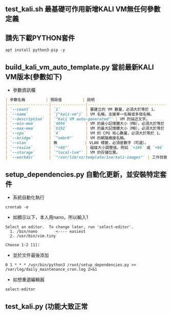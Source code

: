 ## test_kali.sh 最基礎可作用新增KALI VM無任何參數定義
## 請先下載PYTHON套件
```
apt install python3-pip -y
```
## build_kali_vm_auto_template.py 當前最新KALI VM版本(參數如下)
- 參數資訊欄
```markdown
| 參數名稱         | 預設值         | 說明                                                                 |
|------------------|---------------|----------------------------------------------------------------------|
| `--count`        | `1`           | 要建立的 VM 數量，必須大於等於 1。                                   |
| `--name`         | `["kali-vm"]` | VM 名稱，支援單一名稱或多個名稱。                                    |
| `--description`  | `"Kali VM auto-generated"` | VM 的描述文字。                                                   |
| `--min-mem`      | `4096`        | VM 的最小記憶體大小（MB），必須大於等於 512 且小於等於 `--max-mem`。 |
| `--max-mem`      | `8192`        | VM 的最大記憶體大小（MB），必須大於等於 `--min-mem`。               |
| `--cpu`          | `4`           | VM 的 CPU 核心數量，必須大於等於 1。                                 |
| `--bridge`       | `"vmbr0"`     | VM 的網路橋接名稱。                                                 |
| `--vlan`         | 無            | VLAN 標籤，必須是數字（可選）。                                      |
| `--resize`       | `"+0G"`       | 磁碟大小調整值，例如 `+10G` 或 `+0G` 表示不變更，格式必須正確。      |
| `--storage`      | `"local-lvm"` | VM 的存儲位置。                                                     |
| `--workdir`      | `"/var/lib/vz/template/iso/kali-images"` | 工作目錄，用於存放下載的映像檔案。 |

```
## setup_dependencies.py 自動化更新，並安裝特定套件
- 系統自動化執行
```
crontab -e
```
- 如顯示以下，本人用nano，所以輸入1
```
Select an editor.  To change later, run 'select-editor'.
  1. /bin/nano        <---- easiest
  2. /usr/bin/vim.tiny

Choose 1-2 [1]: 
```
- 並於文件最後添加
```
0 1 * * * /usr/bin/python3 /root/setup_dependencies.py >> /var/log/daily_maintenance_cron.log 2>&1
```
- 如想重選編輯器
```
select-editor
```
## test_kali.py (功能大致正常

